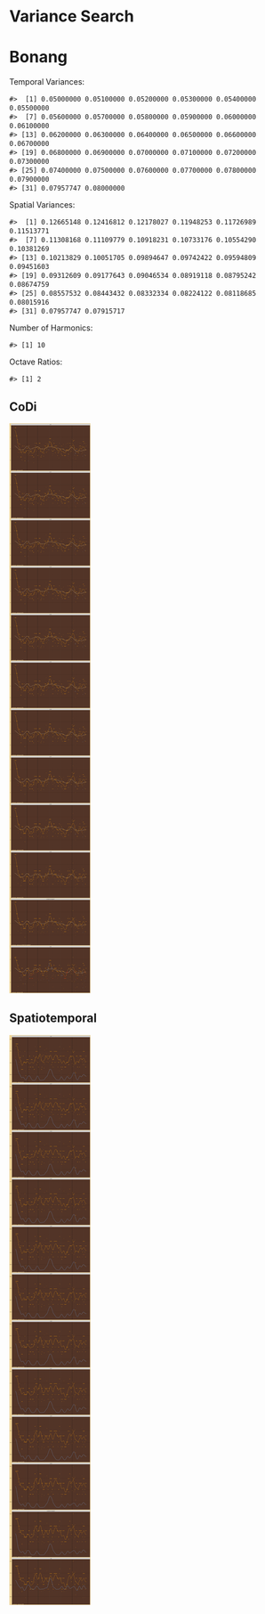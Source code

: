 Variance Search
================

# Bonang

Temporal Variances:

    #>  [1] 0.05000000 0.05100000 0.05200000 0.05300000 0.05400000 0.05500000
    #>  [7] 0.05600000 0.05700000 0.05800000 0.05900000 0.06000000 0.06100000
    #> [13] 0.06200000 0.06300000 0.06400000 0.06500000 0.06600000 0.06700000
    #> [19] 0.06800000 0.06900000 0.07000000 0.07100000 0.07200000 0.07300000
    #> [25] 0.07400000 0.07500000 0.07600000 0.07700000 0.07800000 0.07900000
    #> [31] 0.07957747 0.08000000

Spatial Variances:

    #>  [1] 0.12665148 0.12416812 0.12178027 0.11948253 0.11726989 0.11513771
    #>  [7] 0.11308168 0.11109779 0.10918231 0.10733176 0.10554290 0.10381269
    #> [13] 0.10213829 0.10051705 0.09894647 0.09742422 0.09594809 0.09451603
    #> [19] 0.09312609 0.09177643 0.09046534 0.08919118 0.08795242 0.08674759
    #> [25] 0.08557532 0.08443432 0.08332334 0.08224122 0.08118685 0.08015916
    #> [31] 0.07957747 0.07915717

Number of Harmonics:

    #> [1] 10

Octave Ratios:

    #> [1] 2

## CoDi

![](../figures/variance_search/_CoDi-1.png)<!-- -->

## Spatiotemporal

![](../figures/variance_search/_Spatiotemporal-1.png)<!-- -->
